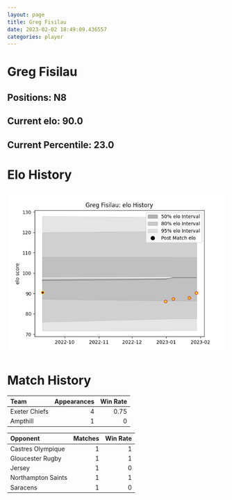 ```yaml
---  
layout: page  
title: Greg Fisilau  
date: 2023-02-02 18:49:09.436557  
categories: player  
---
```

# Greg Fisilau

## Positions: N8

## Current elo: 90.0

## Current Percentile: 23.0

# Elo History


![elo history](history_GregFisilau.png)
# Match History


| Team          |   Appearances |   Win Rate |
|:--------------|--------------:|-----------:|
| Exeter Chiefs |             4 |       0.75 |
| Ampthill      |             1 |       0    |

| Opponent           |   Matches |   Win Rate |
|:-------------------|----------:|-----------:|
| Castres Olympique  |         1 |          1 |
| Gloucester Rugby   |         1 |          1 |
| Jersey             |         1 |          0 |
| Northampton Saints |         1 |          1 |
| Saracens           |         1 |          0 |